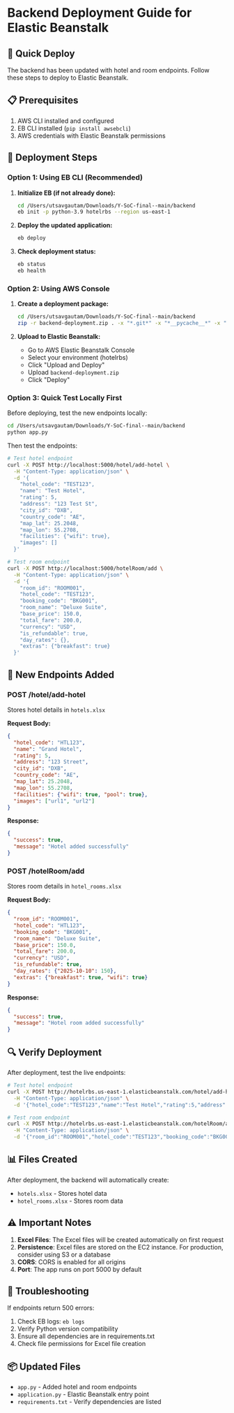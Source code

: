 # Backend Deployment Guide for Elastic Beanstalk

## 🚀 Quick Deploy

The backend has been updated with hotel and room endpoints. Follow these steps to deploy to Elastic Beanstalk.

## 📋 Prerequisites

1. AWS CLI installed and configured
2. EB CLI installed (`pip install awsebcli`)
3. AWS credentials with Elastic Beanstalk permissions

## 🔧 Deployment Steps

### Option 1: Using EB CLI (Recommended)

1. **Initialize EB (if not already done):**
   ```bash
   cd /Users/utsavgautam/Downloads/Y-SoC-final--main/backend
   eb init -p python-3.9 hotelrbs --region us-east-1
   ```

2. **Deploy the updated application:**
   ```bash
   eb deploy
   ```

3. **Check deployment status:**
   ```bash
   eb status
   eb health
   ```

### Option 2: Using AWS Console

1. **Create a deployment package:**
   ```bash
   cd /Users/utsavgautam/Downloads/Y-SoC-final--main/backend
   zip -r backend-deployment.zip . -x "*.git*" -x "*__pycache__*" -x "*.xlsx"
   ```

2. **Upload to Elastic Beanstalk:**
   - Go to AWS Elastic Beanstalk Console
   - Select your environment (hotelrbs)
   - Click "Upload and Deploy"
   - Upload `backend-deployment.zip`
   - Click "Deploy"

### Option 3: Quick Test Locally First

Before deploying, test the new endpoints locally:

```bash
cd /Users/utsavgautam/Downloads/Y-SoC-final--main/backend
python app.py
```

Then test the endpoints:

```bash
# Test hotel endpoint
curl -X POST http://localhost:5000/hotel/add-hotel \
  -H "Content-Type: application/json" \
  -d '{
    "hotel_code": "TEST123",
    "name": "Test Hotel",
    "rating": 5,
    "address": "123 Test St",
    "city_id": "DXB",
    "country_code": "AE",
    "map_lat": 25.2048,
    "map_lon": 55.2708,
    "facilities": {"wifi": true},
    "images": []
  }'

# Test room endpoint
curl -X POST http://localhost:5000/hotelRoom/add \
  -H "Content-Type: application/json" \
  -d '{
    "room_id": "ROOM001",
    "hotel_code": "TEST123",
    "booking_code": "BKG001",
    "room_name": "Deluxe Suite",
    "base_price": 150.0,
    "total_fare": 200.0,
    "currency": "USD",
    "is_refundable": true,
    "day_rates": {},
    "extras": {"breakfast": true}
  }'
```

## 📝 New Endpoints Added

### POST /hotel/add-hotel
Stores hotel details in `hotels.xlsx`

**Request Body:**
```json
{
  "hotel_code": "HTL123",
  "name": "Grand Hotel",
  "rating": 5,
  "address": "123 Street",
  "city_id": "DXB",
  "country_code": "AE",
  "map_lat": 25.2048,
  "map_lon": 55.2708,
  "facilities": {"wifi": true, "pool": true},
  "images": ["url1", "url2"]
}
```

**Response:**
```json
{
  "success": true,
  "message": "Hotel added successfully"
}
```

### POST /hotelRoom/add
Stores room details in `hotel_rooms.xlsx`

**Request Body:**
```json
{
  "room_id": "ROOM001",
  "hotel_code": "HTL123",
  "booking_code": "BKG001",
  "room_name": "Deluxe Suite",
  "base_price": 150.0,
  "total_fare": 200.0,
  "currency": "USD",
  "is_refundable": true,
  "day_rates": {"2025-10-10": 150},
  "extras": {"breakfast": true, "wifi": true}
}
```

**Response:**
```json
{
  "success": true,
  "message": "Hotel room added successfully"
}
```

## 🔍 Verify Deployment

After deployment, test the live endpoints:

```bash
# Test hotel endpoint
curl -X POST http://hotelrbs.us-east-1.elasticbeanstalk.com/hotel/add-hotel \
  -H "Content-Type: application/json" \
  -d '{"hotel_code":"TEST123","name":"Test Hotel","rating":5,"address":"Test Address","city_id":"DXB","country_code":"AE","map_lat":25.2048,"map_lon":55.2708,"facilities":{"wifi":true},"images":[]}'

# Test room endpoint
curl -X POST http://hotelrbs.us-east-1.elasticbeanstalk.com/hotelRoom/add \
  -H "Content-Type: application/json" \
  -d '{"room_id":"ROOM001","hotel_code":"TEST123","booking_code":"BKG001","room_name":"Deluxe Suite","base_price":150.0,"total_fare":200.0,"currency":"USD","is_refundable":true,"day_rates":{},"extras":{"breakfast":true}}'
```

## 📊 Files Created

After deployment, the backend will automatically create:
- `hotels.xlsx` - Stores hotel data
- `hotel_rooms.xlsx` - Stores room data

## ⚠️ Important Notes

1. **Excel Files**: The Excel files will be created automatically on first request
2. **Persistence**: Excel files are stored on the EC2 instance. For production, consider using S3 or a database
3. **CORS**: CORS is enabled for all origins
4. **Port**: The app runs on port 5000 by default

## 🐛 Troubleshooting

If endpoints return 500 errors:
1. Check EB logs: `eb logs`
2. Verify Python version compatibility
3. Ensure all dependencies are in requirements.txt
4. Check file permissions for Excel file creation

## 📦 Updated Files

- `app.py` - Added hotel and room endpoints
- `application.py` - Elastic Beanstalk entry point
- `requirements.txt` - Verify dependencies are listed

